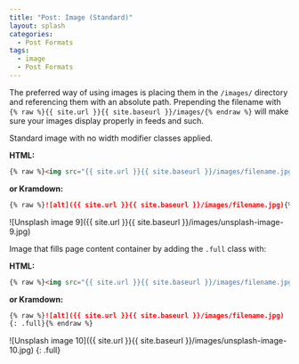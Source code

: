 ```yaml
---
title: "Post: Image (Standard)"
layout: splash
categories:
  - Post Formats
tags:
  - image
  - Post Formats
---
```


The preferred way of using images is placing them in the `/images/` directory and referencing them with an absolute path. Prepending the filename with `{% raw %}{{ site.url }}{{ site.baseurl }}/images/{% endraw %}` will make sure your images display properly in feeds and such.

Standard image with no width modifier classes applied.

**HTML:**

```html
{% raw %}<img src="{{ site.url }}{{ site.baseurl }}/images/filename.jpg" alt="">{% endraw %}
```

**or Kramdown:**

```markdown
{% raw %}![alt]({{ site.url }}{{ site.baseurl }}/images/filename.jpg){% endraw %}
```

![Unsplash image 9]({{ site.url }}{{ site.baseurl }}/images/unsplash-image-9.jpg)

Image that fills page content container by adding the `.full` class with:

**HTML:**

```html
{% raw %}<img src="{{ site.url }}{{ site.baseurl }}/images/filename.jpg" alt="" class="full">{% endraw %}
```

**or Kramdown:**

```markdown
{% raw %}![alt]({{ site.url }}{{ site.baseurl }}/images/filename.jpg)
{: .full}{% endraw %}
```

![Unsplash image 10]({{ site.url }}{{ site.baseurl }}/images/unsplash-image-10.jpg)
{: .full}
